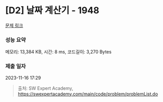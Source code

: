 # [D2] 날짜 계산기 - 1948 

[문제 링크](https://swexpertacademy.com/main/code/problem/problemDetail.do?contestProbId=AV5PnnU6AOsDFAUq) 

### 성능 요약

메모리: 13,384 KB, 시간: 8 ms, 코드길이: 3,270 Bytes

### 제출 일자

2023-11-16 17:29



> 출처: SW Expert Academy, https://swexpertacademy.com/main/code/problem/problemList.do